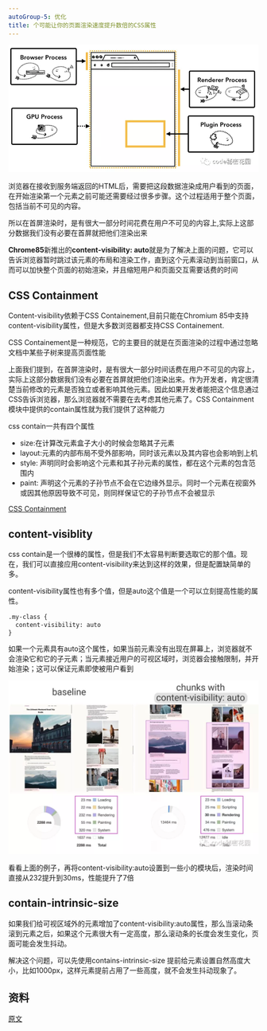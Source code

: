 ```yaml
---
autoGroup-5: 优化
title: 个可能让你的页面渲染速度提升数倍的CSS属性
---
```

![process](./images/20.jpg)

浏览器在接收到服务端返回的HTML后，需要把这段数据渲染成用户看到的页面，在开始渲染第一个元素之前可能还需要经过很多步骤。这个过程适用于整个页面，包括当前不可见的内容。

所以在首屏渲染时，是有很大一部分时间花费在用户不可见的内容上,实际上这部分数据我们没有必要在首屏就把他们渲染出来

**Chrome85**新推出的**content-visibility: auto**就是为了解决上面的问题，它可以告诉浏览器暂时跳过该元素的布局和渲染工作，直到这个元素滚动到当前窗口，从而可以加快整个页面的初始渲染，并且缩短用户和页面交互需要话费的时间

## CSS Containment
Content-visibility依赖于CSS Containement,目前只能在Chromium 85中支持content-visibility属性，但是大多数浏览器都支持CSS Containement.

CSS Containement是一种规范，它的主要目的就是在页面渲染的过程中通过忽略文档中某些子树来提高页面性能

上面我们提到，在首屏渲染时，是有很大一部分时间话费在用户不可见的内容上，实际上这部分数据我们没有必要在首屏就把他们渲染出来。作为开发者，肯定很清楚当前修改的元素是否独立或者影响其他元素。因此如果开发者能把这个信息通过CSS告诉浏览器，那么浏览器就不需要在去考虑其他元素了。CSS Containment模块中提供的contain属性就为我们提供了这种能力

css contain一共有四个属性
- size:在计算改元素盒子大小的时候会忽略其子元素
- layout:元素的内部布局不受外部影响，同时该元素以及其内容也会影响到上机
- style: 声明同时会影响这个元素和其子孙元素的属性，都在这个元素的包含范围内
- paint: 声明这个元素的子孙节点不会在它边缘外显示。同时一个元素在视窗外或因其他原因导致不可见，则同样保证它的子孙节点不会被显示

[CSS Containment](https://developer.mozilla.org/zh-CN/docs/Web/CSS/CSS_Containment)

## content-visiblity
css contain是一个很棒的属性，但是我们不太容易判断要选取它的那个值。现在，我们可以直接应用content-visibility来达到这样的效果，但是配置缺简单的多。

content-visibility属性也有多个值，但是auto这个值是一个可以立刻提高性能的属性。
```
.my-class {
  content-visibility: auto
}
```
如果一个元素具有auto这个属性，如果当前元素没有出现在屏幕上，浏览器就不会渲染它和它的子元素；当元素接近用户的可视区域时，浏览器会接触限制，并开始渲染；这可以保证元素即使被用户看到

![content-visibility promomence](./images/21.jpg)

看看上面的例子，再将content-visibility:auto设置到一些小的模块后，渲染时间直接从232提升到30ms，性能提升了7倍

## contain-intrinsic-size
如果我们给可视区域外的元素增加了content-visibility:auto属性，那么当滚动条滚到元素之后，如果这个元素很大有一定高度，那么滚动条的长度会发生变化，页面可能会发生抖动。

解决这个问题，可以先使用contains-intrinsic-size 提前给元素设置自然高度大小，比如1000px，这样元素提前占用了一些高度，就不会发生抖动现象了。

## 资料
[原文](https://mp.weixin.qq.com/s/4xNsAKrTbSiRBFMRTgC1sA)